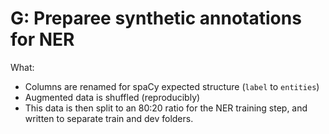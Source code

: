 # G: Preparee synthetic annotations for NER

What:
- Columns are renamed for spaCy expected structure (`label` to `entities`)
- Augmented data is shuffled (reproducibly)
- This data is then split to an 80:20 ratio for the NER training step, and written to separate train and dev folders.

